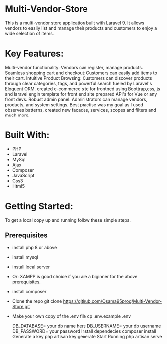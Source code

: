 # Multi-Vendor-Store
This is a multi-vendor store application built with Laravel 9. It allows vendors to easily list and manage their products and customers to enjoy a wide selection of items.

# Key Features:

Multi-vendor functionality: Vendors can register, manage products.
Seamless shopping cart and checkout: Customers can easily add items to their cart.
Intuitive Product Browsing: Customers can discover products through clear categories, tags, and powerful search fueled by Laravel's Eloquent ORM.
created e-commerce site for frontned using Boottrap,css,,js and laravel engin template for front end site 
prepared API's for Vue or any front devs.
Robust admin panel: Administrators can manage vendors, products, and system settings.
Best practise was my goal as I used observes batterns, created new facades, services, scopes and filters and much more.


# Built With:
* PHP
* Laravel
* MySql
* Ajax
* Composer
* JavaScript
* Css3
* Html5

# Getting Started:
To get a local copy up and running follow these simple steps.

## Prerequisites
* install php 8 or above
* install mysql
* install local server
* Or: XAMPP is good choice if you are a biginner for the above prerequisites.
* install composer
* Clone the repo
    git clone https://github.com/Osama95prog/Multi-Vendor-Store.git

* Make your own copy of the .env file
    cp .env.example .env
 
    DB_DATABASE= your db name here
    DB_USERNAME= your db username
    DB_PASSWORD= your password 
Install dependecies
    composer install
Generate a key
    php artisan key:generate
Start Running
    php artisan serve

    
